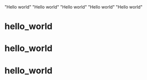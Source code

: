 "Hello world"
"Hello world"
"Hello world"
"Hello world"
"Hello world"
# hello_world
# hello_world
# hello_world
